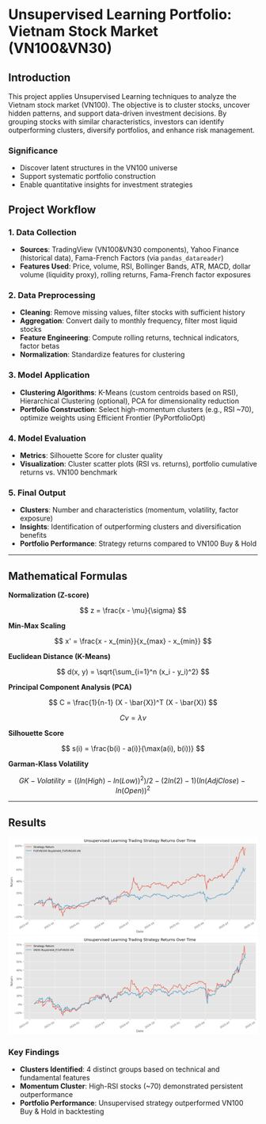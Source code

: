# Unsupervised Learning Portfolio: Vietnam Stock Market (VN100&VN30)

## Introduction
This project applies Unsupervised Learning techniques to analyze the Vietnam stock market (VN100). The objective is to cluster stocks, uncover hidden patterns, and support data-driven investment decisions. By grouping stocks with similar characteristics, investors can identify outperforming clusters, diversify portfolios, and enhance risk management.
### Significance
* Discover latent structures in the VN100 universe
* Support systematic portfolio construction
* Enable quantitative insights for investment strategies


## Project Workflow

### 1. Data Collection

* **Sources**: TradingView (VN100&VN30 components), Yahoo Finance (historical data), Fama-French Factors (via `pandas_datareader`)
* **Features Used**: Price, volume, RSI, Bollinger Bands, ATR, MACD, dollar volume (liquidity proxy), rolling returns, Fama-French factor exposures

### 2. Data Preprocessing

* **Cleaning**: Remove missing values, filter stocks with sufficient history
* **Aggregation**: Convert daily to monthly frequency, filter most liquid stocks
* **Feature Engineering**: Compute rolling returns, technical indicators, factor betas
* **Normalization**: Standardize features for clustering

### 3. Model Application

* **Clustering Algorithms**: K-Means (custom centroids based on RSI), Hierarchical Clustering (optional), PCA for dimensionality reduction
* **Portfolio Construction**: Select high-momentum clusters (e.g., RSI \~70), optimize weights using Efficient Frontier (PyPortfolioOpt)

### 4. Model Evaluation

* **Metrics**: Silhouette Score for cluster quality
* **Visualization**: Cluster scatter plots (RSI vs. returns), portfolio cumulative returns vs. VN100 benchmark

### 5. Final Output

* **Clusters**: Number and characteristics (momentum, volatility, factor exposure)
* **Insights**: Identification of outperforming clusters and diversification benefits
* **Portfolio Performance**: Strategy returns compared to VN100 Buy & Hold

---

## Mathematical Formulas

**Normalization (Z-score)**

$$
z = \frac{x - \mu}{\sigma}
$$

**Min-Max Scaling**

$$
x' = \frac{x - x_{min}}{x_{max} - x_{min}}
$$

**Euclidean Distance (K-Means)**

$$
d(x, y) = \sqrt{\sum_{i=1}^n (x_i - y_i)^2}
$$

**Principal Component Analysis (PCA)**

$$
C = \frac{1}{n-1} (X - \bar{X})^T (X - \bar{X})
$$

$$
C v = \lambda v
$$

**Silhouette Score**

$$
s(i) = \frac{b(i) - a(i)}{\max(a(i), b(i))}
$$

**Garman-Klass Volatility**

$$
GK-Volatility = ((ln(High) - ln(Low))^2)/2 - (2ln(2)-1)(ln(AdjClose) - ln(Open))^2
$$

---

## Results
![VN100](assets/image.png)
![VN30](assets/image-1.png)

### Key Findings

* **Clusters Identified**: 4 distinct groups based on technical and fundamental features
* **Momentum Cluster**: High-RSI stocks (\~70) demonstrated persistent outperformance
* **Portfolio Performance**: Unsupervised strategy outperformed VN100 Buy & Hold in backtesting
